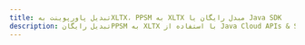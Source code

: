 ---title: تبدیل پاورپوینت بهXLTX، PPSM به XLTX مبدل رایگان یا Java SDKdescription: تبدیل رایگانPPSM به XLTX با استفاده از Java Cloud APIs & SDK. همچنین اسناد Microsoft PowerPoint را در Cloud ایجاد، ویرایش و رندر کنید.---